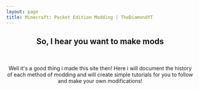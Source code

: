 ```yaml
---
layout: page
title: Minecraft: Pocket Edition Modding | TheDiamondYT
---
```


<center>
<h2>So, I hear you want to make mods</h2><br><br>
Well it's a good thing i made this site then! Here i will document the history of each method of modding 
and will create simple tutorials for you to follow and make your own modifications!  
<br>
</center>
